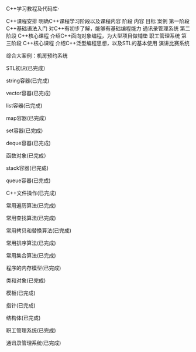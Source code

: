 C++学习教程及代码库·	

C++课程安排
明确C++课程学习阶段以及课程内容
阶段		内容			目标							案例
第一阶段	C++基础语法入门	对C++有初步了解，能够有基础编程能力	通讯录管理系统
第二阶段	C++核心课程	介绍C++面向对象编程，为大型项目做铺垫	职工管理系统
第三阶段	C++核心课程	介绍C++泛型编程思想，以及STL的基本使用	演讲比赛系统

综合大案例：机房预约系统


STL初识(已完成）

string容器(已完成)

vector容器(已完成)

list容器(已完成)

map容器(已完成）

set容器(已完成)

deque容器(已完成)

函数对象(已完成）

stack容器(已完成)

queue容器(已完成)

C++文件操作(已完成)

常用遍历算法(已完成)

常用查找算法(已完成)

常用拷贝和替换算法(已完成)

常用排序算法(已完成)

常用集合算法(已完成)

程序的内存模型(已完成)

类和对象(已完成)

模板(已完成)

指针(已完成)

结构体(已完成)

职工管理系统(已完成)

通讯录管理系统(已完成)